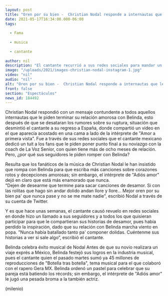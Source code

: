 ```yaml
---
layout: post
title: "Oren por su bien -  Christian Nodal responde a internautas que le piden terminar con Belinda"
date: 2021-05-17T16:34:00.000-06:00
tags:
  
  - Fama
  
  - musica
  
  - cantante
  
author: nil
description: "El cantante recurrió a sus redes sociales para mandar un contundente mensaje a todos aquellos que quieren ponga punto final a su noviazgo con Belinda. "
image: "/uploads/2021/images-christian-nodal-instagram-1.jpg"
video: "nil"
audio: "nil"
alt: "Oren por su bien -  Christian Nodal responde a internautas que le piden terminar con Belinda"
front: false
section: "Espectáculos"
news_id: 184492
---
```


Christian Nodal respondió con un mensaje contundente a todos aquellos internautas que le piden terminar su relación amorosa con Belinda, esto después de que se desataran los rumores sobre su ruptura, situación que desmintió el cantante a su regreso a España, donde compartió un video en el que aparecía acostado en una cama a lado de la intérprete de "Amor a primera vista". Fue a través de sus redes sociales que el cantante mexicano dedicó un tuit a los fans que le piden poner punto final a su noviazgo con la coach de La Voz Senior, con quien tiene más de ocho meses de relación. Pero, ¿por qué sus seguidores le piden romper con Belinda?  

Resulta que los fanáticos de la música de Christian Nodal le han insistido que rompa con Belinda para que escriba más canciones sobre corazones rotos y decepciones amorosas; sin embargo, el intérprete de "Adiós amor" dejó en claro que está más enamorado que nunca.  
"Dejen de desearme que termine para sacar canciones de desamor. Si con las rolitas que hago sin andar dolido andan llore y llore... Mejor oren por su bien pa' que nunca pase y no se me mate nadie", escribió Nodal a través de su cuenta de Twitter.  

Y es que hace unas semanas, el cantante causó revuelo en redes sociales en donde hizo un llamado a sus seguidores y a todos los que quisieran participar para que le compartieran sus historias de desamor, pues había perdido la inspiración, dado que su relación con Belinda marcha viento en popa.  "Nunca había batallado tanto pa' componer dolidas. Cuéntenme sus historias a ver si sale algo”, escribió el cantante.  

Belinda celebra éxito musical de Nodal Antes de que su novio realizara un viaje exprés a México, Belinda festejó sus logros en la industria musical, pues el cantante quien el pasado martes sumó ya 45 millones de reproducciones de "Botella tras botella", tema musical para el que colaboró con el rapero Gera MX.  Belinda ordenó un pastel para celebrar que su pareja está batiendo los récords; sin embargo, el intérprete de "Adiós amor" le jugó una pesada broma a la también actriz.  

(milenio)